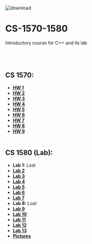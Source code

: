 ![download](https://user-images.githubusercontent.com/91383782/211229370-4f4e499f-63ab-41da-a874-a835be17e73b.jpg)
# CS-1570-1580
Introductory course for C++ and its lab
<br/><br/>
<br/><br/>

## CS 1570:
- __[HW 1](https://onlinegdb.com/R38R3jgo0)__
- __[HW 2](https://onlinegdb.com/BoDpAExCa)__
- __[HW 3](https://onlinegdb.com/37MU3Tb7y)__
- __[HW 4](https://onlinegdb.com/swWfxortF)__
- __[HW 5](https://onlinegdb.com/3ladoUTlA)__
- __[HW 6](https://onlinegdb.com/OsNq4tA-K)__
- __[HW 7](https://onlinegdb.com/Wk9b0Km4pf)__
- __[HW 8](https://onlinegdb.com/WCnnzYQA1)__
- __[HW 9](https://onlinegdb.com/KfRdrSYZL)__
<br/><br/>

## CS 1580 (Lab):
- __Lab 1:__ Lost
- __[Lab 2](https://onlinegdb.com/g5YKGzthh)__
- __[Lab 3](https://onlinegdb.com/4TX62zIfr)__
- __[Lab 4](https://onlinegdb.com/R50zOnwn7)__
- __[Lab 5](https://onlinegdb.com/yF-Y6GLP-)__
- __[Lab 6](https://onlinegdb.com/-amw_PjdX)__
- __[Lab 7](https://onlinegdb.com/Bcjk16XJV)__
- __Lab 8:__ Lost
- __[Lab 9](https://onlinegdb.com/L_xMZkZo1)__
- __[Lab 10](https://onlinegdb.com/zhX0XDEEG)__
- __[Lab 11](https://onlinegdb.com/OnUdEvt4W)__
- __[Lab 12](https://onlinegdb.com/ntLAUroPO)__
- __[Lab 13](https://onlinegdb.com/jtvymXysV)__
- __[Pictures](Pictures)__
